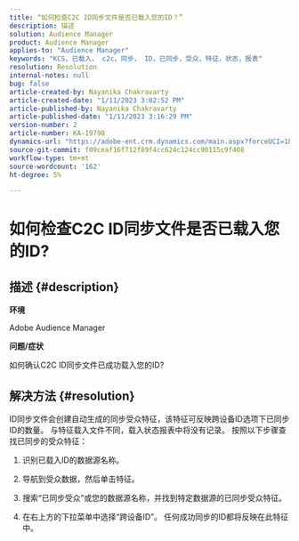 ```yaml
---
title: “如何检查C2C ID同步文件是否已载入您的ID？”
description: 描述
solution: Audience Manager
product: Audience Manager
applies-to: "Audience Manager"
keywords: "KCS，已载入， c2c，同步， ID，已同步，受众，特征，状态，报表"
resolution: Resolution
internal-notes: null
bug: false
article-created-by: Nayanika Chakravarty
article-created-date: "1/11/2023 3:02:52 PM"
article-published-by: Nayanika Chakravarty
article-published-date: "1/11/2023 3:16:29 PM"
version-number: 2
article-number: KA-19798
dynamics-url: "https://adobe-ent.crm.dynamics.com/main.aspx?forceUCI=1&pagetype=entityrecord&etn=knowledgearticle&id=8e25c401-c191-ed11-aad1-6045bd006e5a"
source-git-commit: f09ceaf16f712f89f4cc624c124cc90115c9f408
workflow-type: tm+mt
source-wordcount: '162'
ht-degree: 5%

---
```


# 如何检查C2C ID同步文件是否已载入您的ID?

## 描述 {#description}


<b>环境</b>

Adobe Audience Manager

<b>问题/症状</b>

如何确认C2C ID同步文件已成功载入您的ID?




## 解决方法 {#resolution}


ID同步文件会创建自动生成的同步受众特征，该特征可反映跨设备ID选项下已同步ID的数量。 与特征载入文件不同，载入状态报表中将没有记录。 按照以下步骤查找已同步的受众特征：

1) 识别已载入ID的数据源名称。

2) 导航到受众数据，然后单击特征。

3) 搜索“已同步受众”或您的数据源名称，并找到特定数据源的已同步受众特征。

4) 在右上方的下拉菜单中选择“跨设备ID”。 任何成功同步的ID都将反映在此特征中。
